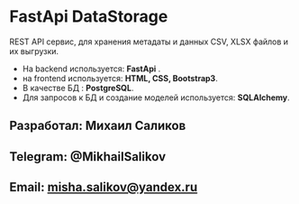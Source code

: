 # FastApi DataStorage

REST API сервис, для хранения метадаты и данных CSV, XLSX файлов и их выгрузки.

- На backend используется: **FastApi** .
- на frontend используется: **HTML, CSS, Bootstrap3**.
- В качестве БД : **PostgreSQL**.
- Для запросов к БД и создание моделей используется: **SQLAlchemy**.

## Разработал: **Михаил Саликов**
## Telegram: **@MikhailSalikov**
## Email: **misha.salikov@yandex.ru**
